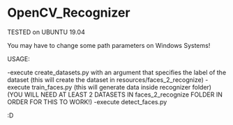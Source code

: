 # OpenCV_Recognizer

TESTED on UBUNTU 19.04

You may have to change some path parameters on Windows Systems!

USAGE:

-execute create_datasets.py with an argument that specifies the label of the dataset
(this will create the dataset in resources/faces_2_recognize)
-execute train_faces.py (this will generate data inside recognizer folder)
(YOU WILL NEED AT LEAST 2 DATASETS IN faces_2_recognize FOLDER IN ORDER FOR THIS TO WORK!)
-execute detect_faces.py 


:D
